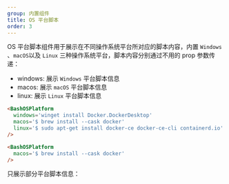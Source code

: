 ```yaml
---
group: 内置组件
title: OS 平台脚本
order: 3
---
```


OS 平台脚本组件用于展示在不同操作系统平台所对应的脚本内容，内置 `Windows` 、`macOS`以及 `Linux` 三种操作系统平台，脚本内容分别通过不用的 prop 参数传递：

- windows: 展示 `Windows` 平台脚本信息
- macos: 展示 `macOS` 平台脚本信息
- linux: 展示 `Linux` 平台脚本信息

```md
<BashOSPlatform 
  windows='winget install Docker.DockerDesktop' 
  macos='$ brew install --cask docker' 
  linux='$ sudo apt-get install docker-ce docker-ce-cli containerd.io' 
/>
```

```md
<BashOSPlatform 
  macos='$ brew install --cask docker' 
/>
```

只展示部分平台脚本信息：
<BashOSPlatform 
  macos='$ brew install --cask docker' 
/>
